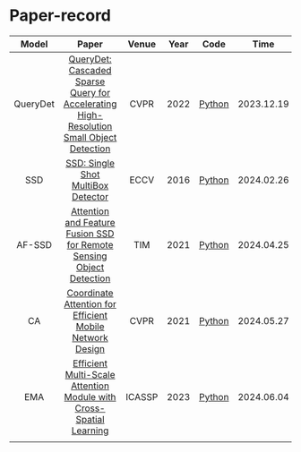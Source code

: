 # Paper-record
|    Model     |                            Paper                             | Venue | Year |                             Code                             | Time       |
| :----------: | :----------------------------------------------------------: | :---: | :--: | :----------------------------------------------------------: | ---------- |
|   QueryDet   | [QueryDet: Cascaded Sparse Query for Accelerating High-Resolution Small Object Detection](https://ieeexplore.ieee.org/stamp/stamp.jsp?tp=&arnumber=9879411) | CVPR  | 2022 |       [Python](https://github.com/ChenhongyiYang/QueryDet-PyTorch)       | 2023.12.19 |
|    SSD       | [SSD: Single Shot MultiBox Detector](https://link.springer.com/chapter/10.1007/978-3-319-46448-0_2) | ECCV | 2016 |        [Python](https://github.com/weiliu89/caffe/tree/ssd)        | 2024.02.26 |
|   AF-SSD     | [Attention and Feature Fusion SSD for Remote Sensing Object Detection](https://ieeexplore.ieee.org/stamp/stamp.jsp?tp=&arnumber=9333604) | TIM  | 2021 |       [Python](https://github.com/jhzhang19/AF-SSD)        | 2024.04.25 |
|     CA       | [Coordinate Attention for Efficient Mobile Network Design](https://ieeexplore.ieee.org/stamp/stamp.jsp?tp=&arnumber=9577301) | CVPR  | 2021 | [Python](https://github.com/houqb/CoordAttention) | 2024.05.27 |
|      EMA     | [Efficient Multi-Scale Attention Module with Cross-Spatial Learning](https://ieeexplore.ieee.org/stamp/stamp.jsp?tp=&arnumber=10096516)  | ICASSP   | 2023   | [Python](https://github.com/YOLOonMe/EMA-attention-module)   | 2024.06.04   |
|              |                                                              |       |      |                                                              |            |
